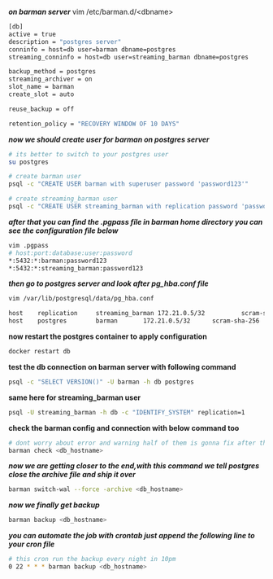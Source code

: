 ***on barman server***
vim /etc/barman.d/\<dbname>
```bash
[db]
active = true
description = "postgres server"
conninfo = host=db user=barman dbname=postgres
streaming_conninfo = host=db user=streaming_barman dbname=postgres

backup_method = postgres
streaming_archiver = on
slot_name = barman
create_slot = auto

reuse_backup = off

retention_policy = "RECOVERY WINDOW OF 10 DAYS"
```
***now we should create user for barman on postgres server***
```bash
# its better to switch to your postgres user
su postgres

# create barman user
psql -c "CREATE USER barman with superuser password 'password123'"

# create streaming_barman user
psql -c "CREATE USER streaming_barman with replication password 'password123'"
```
***after that you can find the .pgpass file in barman home directory you can see the configuration file below***
```bash
vim .pgpass
# host:port:database:user:password
*:5432:*:barman:password123
*:5432:*:streaming_barman:password123
```
***then go to postgres server and look after pg_hba.conf file***
```bash
vim /var/lib/postgresql/data/pg_hba.conf

host    replication     streaming_barman 172.21.0.5/32          scram-sha-256
host    postgres        barman 		 172.21.0.5/32		scram-sha-256
```
**now restart the postgres container to apply configuration**
```bash
docker restart db
```
**test the db connection on barman server with following command**
```bash
psql -c "SELECT VERSION()" -U barman -h db postgres
```
**same here for streaming_barman user**
```bash
psql -U streaming_barman -h db -c "IDENTIFY_SYSTEM" replication=1
```
**check the barman config and connection with below command too**
```bash
# dont worry about error and warning half of them is gonna fix after the next command
barman check <db_hostname>
```

***now we are getting closer to the end,with this command we tell postgres close the archive file and ship it over***
```bash
barman switch-wal --force -archive <db_hostname>
```
***now we finally get backup***
```bash
barman backup <db_hostname>
```
***you can automate the job with crontab just append the following line to your cron file***
```bash
# this cron run the backup every night in 10pm 
0 22 * * * barman backup <db_hostname>
```
